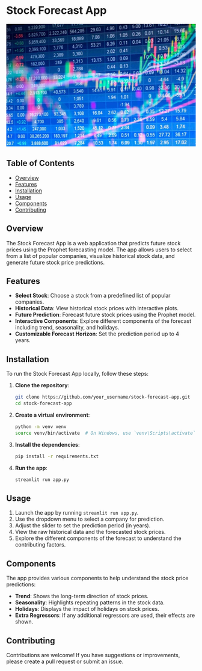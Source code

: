 
# Stock Forecast App

![Stock Forecast App](forecast_stock_prices.jpg)

## Table of Contents

- [Overview](#overview)
- [Features](#features)
- [Installation](#installation)
- [Usage](#usage)
- [Components](#components)
- [Contributing](#contributing)

## Overview

The Stock Forecast App is a web application that predicts future stock prices using the Prophet forecasting model. The app allows users to select from a list of popular companies, visualize historical stock data, and generate future stock price predictions.

## Features

- **Select Stock**: Choose a stock from a predefined list of popular companies.
- **Historical Data**: View historical stock prices with interactive plots.
- **Future Prediction**: Forecast future stock prices using the Prophet model.
- **Interactive Components**: Explore different components of the forecast including trend, seasonality, and holidays.
- **Customizable Forecast Horizon**: Set the prediction period up to 4 years.

## Installation

To run the Stock Forecast App locally, follow these steps:

1. **Clone the repository**:
    ```bash
    git clone https://github.com/your_username/stock-forecast-app.git
    cd stock-forecast-app
    ```

2. **Create a virtual environment**:
    ```bash
    python -m venv venv
    source venv/bin/activate  # On Windows, use `venv\Scripts\activate`
    ```

3. **Install the dependencies**:
    ```bash
    pip install -r requirements.txt
    ```

4. **Run the app**:
    ```bash
    streamlit run app.py
    ```

## Usage

1. Launch the app by running `streamlit run app.py`.
2. Use the dropdown menu to select a company for prediction.
3. Adjust the slider to set the prediction period (in years).
4. View the raw historical data and the forecasted stock prices.
5. Explore the different components of the forecast to understand the contributing factors.

## Components

The app provides various components to help understand the stock price predictions:

- **Trend**: Shows the long-term direction of stock prices.
- **Seasonality**: Highlights repeating patterns in the stock data.
- **Holidays**: Displays the impact of holidays on stock prices.
- **Extra Regressors**: If any additional regressors are used, their effects are shown.

## Contributing

Contributions are welcome! If you have suggestions or improvements, please create a pull request or submit an issue.


